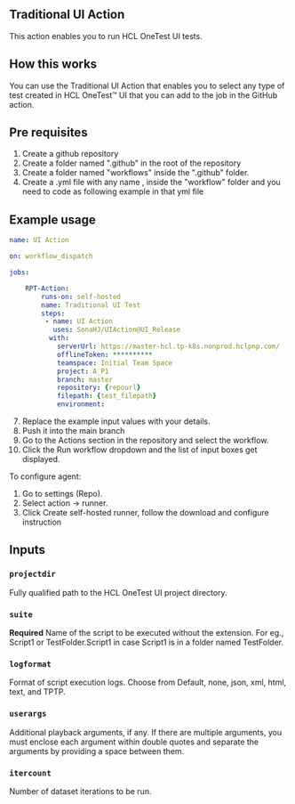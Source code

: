 ## Traditional UI Action

This action enables you to run HCL OneTest UI tests.

## How this works
You can use the Traditional UI Action that enables you to select any type of test created in HCL OneTest™ UI that you can add to the job in the GitHub action.

## Pre requisites

1. Create a github repository
2. Create a folder named ".github" in the root of the repository
3. Create a folder named "workflows" inside the ".github" folder.
5. Create a .yml file with any name , inside the "workflow" folder and you need to code as following example in that yml file
## Example usage

```yaml
name: UI Action

on: workflow_dispatch

jobs:

    RPT-Action:
        runs-on: self-hosted
        name: Traditional UI Test
        steps:
         - name: UI Action
           uses: SonaHJ/UIAction@UI_Release
          with:
            serverUrl: https://master-hcl.tp-k8s.nonprod.hclpnp.com/
            offlineToken: **********
            teamspace: Initial Team Space
            project: A_P1
            branch: master
            repository: {repourl}
            filepath: {test_filepath}
            environment:
```
7. Replace the example input values with your details.
8. Push it into the main branch
9. Go to the Actions section in the repository and select the workflow.
10. Click the Run workflow dropdown and the list of input boxes get displayed.

To configure agent:
1. Go to settings (Repo).
2. Select action -> runner.
3. Click Create self-hosted runner, follow the download and configure instruction

## Inputs

### `projectdir`

Fully qualified path to the HCL OneTest UI project directory.

### `suite`

**Required** Name of the script to be executed without the extension. For eg., Script1 or TestFolder.Script1 in case Script1 is in a folder named TestFolder.

### `logformat`

Format of script execution logs. Choose from Default, none, json, xml, html, text, and TPTP.

### `userargs`

Additional playback arguments, if any. If there are multiple arguments, you must enclose each argument within double quotes and separate the arguments by providing a space between them.

### `itercount`
Number of dataset iterations to be run.
